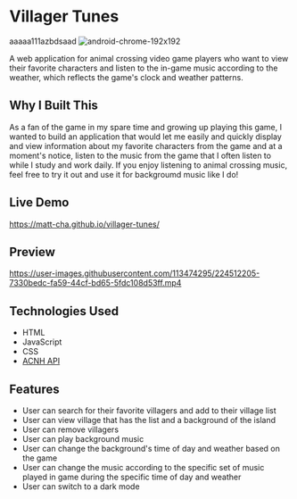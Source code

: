 # Villager Tunes 
aaaaa111azbdsaad
![android-chrome-192x192](https://user-images.githubusercontent.com/113474295/226087284-b9136146-5c31-43ab-84a3-281a8562cde0.png)

A web application for animal crossing video game players who want to view their favorite characters and listen to the in-game music according to the weather, which reflects the game's clock and weather patterns.

## Why I Built This

As a fan of the game in my spare time and growing up playing this game, I wanted to build an application that would let me easily and quickly display and view information about my favorite characters from the game and at a moment's notice, listen to the music from the game that I often listen to while I study and work daily. If you enjoy listening to animal crossing music, feel free to try it out and use it for backgroumd music like I do!

## Live Demo

https://matt-cha.github.io/villager-tunes/

## Preview

https://user-images.githubusercontent.com/113474295/224512205-7330bedc-fa59-44cf-bd65-5fdc108d53ff.mp4

## Technologies Used

- HTML
- JavaScript
- CSS
- [ACNH API](https://acnhapi.com/)

## Features

- User can search for their favorite villagers and add to their village list
- User can view village that has the list and a background of the island
- User can remove villagers
- User can play background music
- User can change the background's time of day and weather based on the game
- User can change the music according to the specific set of music played in game during the specific time of day and weather
- User can switch to a dark mode
